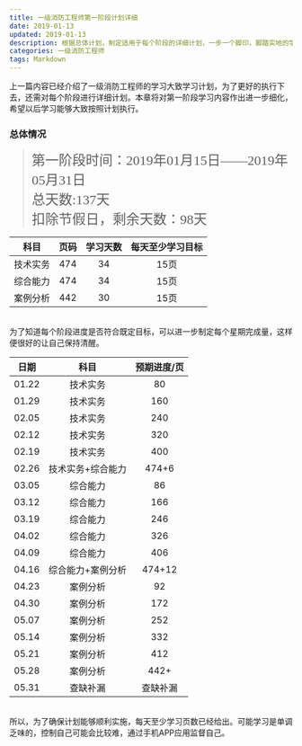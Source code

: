 ```yaml
---
title: 一级消防工程师第一阶段计划详细
date: 2019-01-13
updated: 2019-01-13
description: 根据总体计划，制定适用于每个阶段的详细计划，一步一个脚印，脚踏实地的学习。
categories: 一级消防工程师
tags: Markdown
---
```


上一篇内容已经介绍了一级消防工程师的学习大致学习计划，为了更好的执行下去，还需对每个阶段进行详细计划。本章将对第一阶段学习内容作出进一步细化，希望以后学习能够大致按照计划执行。<br>



### 总体情况<br>

> <font face="楷体" size="5">第一阶段时间：2019年01月15日——2019年05月31日<br>总天数:137天<br>扣除节假日，剩余天数：98天</font>

|   科目   | 页码 | 学习天数 | 每天至少学习目标 |
| :------: | :--: | :------: | :--------------: |
| 技术实务 | 474  |    34    |       15页       |
| 综合能力 | 474  |    34    |       15页       |
| 案例分析 | 442  |    30    |       15页       |

<br>为了知道每个阶段进度是否符合既定目标，可以进一步制定每个星期完成量，这样便很好的让自己保持清醒。<br>

| 日期  |       科目        | 预期进度/页 |
| :---: | :---------------: | :---------: |
| 01.22 |     技术实务      |     80      |
| 01.29 |     技术实务      |     160     |
| 02.05 |     技术实务      |     240     |
| 02.12 |     技术实务      |     320     |
| 02.19 |     技术实务      |     400     |
| 02.26 | 技术实务+综合能力 |    474+6    |
| 03.05 |     综合能力      |     86      |
| 03.12 |     综合能力      |     166     |
| 03.19 |     综合能力      |     246     |
| 04.02 |     综合能力      |     326     |
| 04.09 |     综合能力      |     406     |
| 04.16 | 综合能力+案例分析 |   474+12    |
| 04.23 |     案例分析      |     92      |
| 04.30 |     案例分析      |     172     |
| 05.07 |     案例分析      |     252     |
| 05.14 |     案例分析      |     332     |
| 05.21 |     案例分析      |     412     |
| 05.28 |     案例分析      |    442+     |
| 05.31 |     查缺补漏      |  查缺补漏   |

<br>所以，为了确保计划能够顺利实施，每天至少学习页数已经给出。可能学习是单调乏味的，控制自己可能会比较难，通过手机APP应用监督自己。